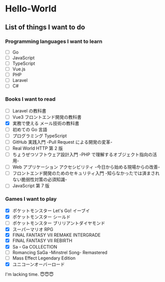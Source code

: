 # Hello-World

## List of things I want to do

### Programming languages I want to learn

- [ ] Go
- [ ] JavaScript
- [ ] TypeScript
- [ ] Vue.js
- [ ] PHP
- [ ] Laravel
- [ ] C#

### Books I want to read

- [ ] Laravel の教科書
- [ ] Vue3 フロントエンド開発の教科書
- [x] 実務で使える メール技術の教科書
- [ ] 初めての Go 言語
- [ ] プログラミング TypeScript
- [ ] GitHub 実践入門 -Pull Request による開発の変革-
- [ ] Real World HTTP 第 2 版
- [ ] ちょうぜつソフトウェア設計入門 -PHP で理解するオブジェクト指向の活用-
- [ ] Web アプリケーション アクセシビリティ -今日から始める現場からの改善-
- [ ] フロントエンド開発のためのセキュリティ入門 -知らなかったでは済まされない脆弱性対策の必須知識-
- [ ] JavaScript 第 7 版

### Games I want to play

- [x] ポケットモンスター Let's Go! イーブイ
- [x] ポケットモンスター シールド
- [ ] ポケットモンスター ブリリアントダイヤモンド
- [x] スーパーマリオ RPG
- [x] FINAL FANTASY VII REMAKE INTERGRADE
- [x] FINAL FANTASY VII REBIRTH
- [x] Sa・Ga COLLECTION
- [ ] Romancing SaGa -Minstrel Song- Remastered
- [ ] Mass Effect Legendary Edition
- [x] ユニコーンオーバーロード

I'm lacking time. 😇😇😇
